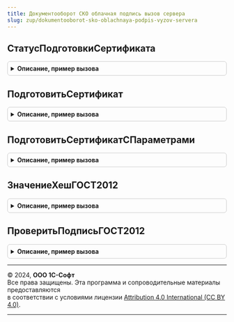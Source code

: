 ```yaml
---
title: Документооборот СКО облачная подпись вызов сервера
slug: zup/dokumentooborot-sko-oblachnaya-podpis-vyzov-servera
---
```



## СтатусПодготовкиСертификата
<details style="margin: 1em 0; padding: 0.5em; border: 1px solid #ccc; border-radius: 6px;">

<summary style="font-weight: bold; cursor: pointer;">Описание, пример вызова</summary>

```bsl

// Вычисляет статус проверки легитимности сертификата для обмена с КО
// Предназначена для предварительной проверки сертификата, прежде чем получать подпись к сертификату
//
// Параметры:
//	Сертификат - ДвоичныеДанные, Строка, Структура
//	ДанныеСертификата - Неопределено - используется для возрата содержимого сертификата
//	ДанныеПодписи - Неопределено - используется для возрата содержимого подписи
//	ОтпечатокСертификата - Строка - используется для возрата отпечатка сертификата
//
// Возвращаемое значение:
//  - Булево - Истина, если сертификат допустим для дальнейшей работы
//  - Неопределено - если подсистема недоступна или проверка невозможна
//
Функция СтатусПодготовкиСертификата(Сертификат, ДанныеСертификата = Неопределено, ДанныеПодписи = Неопределено, ОтпечатокСертификата = "") Экспорт
```

Пример вызова
```bsl
Результат = ДокументооборотСКООблачнаяПодписьВызовСервера.СтатусПодготовкиСертификата(Сертификат, ДанныеСертификата, ДанныеПодписи, ОтпечатокСертификата);
```
</details>

## ПодготовитьСертификат
<details style="margin: 1em 0; padding: 0.5em; border: 1px solid #ccc; border-radius: 6px;">

<summary style="font-weight: bold; cursor: pointer;">Описание, пример вызова</summary>

```bsl

// Проверяет легитимность использования сертификата для обмена с КО
//
// Параметры:
//	ДанныеСертификата - ДвоичныеДанные - если передана структура, то она должна содержать поле "Отпечаток", служит
//					полем поиска в регистре сведений "ХранилищеСертификатовПолучателей"
//	ДанныеПодписи - Неопределено, ДвоичныеДанные - если Неопределено, то проверяется только издатель сертификата, иначе ожидается "голая" подпись
//
// Возвращаемое значение:
//  Булево - Истина, если использование сертификата легитимно
//
Функция ПодготовитьСертификат(ДанныеСертификата, ДанныеПодписи = Неопределено) Экспорт
```

Пример вызова
```bsl
Результат = ДокументооборотСКООблачнаяПодписьВызовСервера.ПодготовитьСертификат(ДанныеСертификата, ДанныеПодписи);
```
</details>

## ПодготовитьСертификатСПараметрами
<details style="margin: 1em 0; padding: 0.5em; border: 1px solid #ccc; border-radius: 6px;">

<summary style="font-weight: bold; cursor: pointer;">Описание, пример вызова</summary>

```bsl

// Обертка для функции  ПодготовитьСертификат
//
// Параметры:
//	ПараметрыОперации - Струтура - содержит следующие поля
//	 	* Сертификат - Строка, Структура, ДвоичныеДанные - если передана структура, то она должна содержать поле "Отпечаток", служит
//					полем поиска в регистре сведений "ХранилищеСертификатовПолучателей"
//		* Подпись - Неопределено, ДвоичныеДанные - если Неопределено, то проверяется только издатель сертификата, иначе ожидается "голая" подпись
//
// Возвращаемое значение:
//	Булево - Истина, если использование сертификата легитимно
//
Функция ПодготовитьСертификатСПараметрами(ПараметрыОперации, АдресРезультата = Неопределено) Экспорт
```

Пример вызова
```bsl
Результат = ДокументооборотСКООблачнаяПодписьВызовСервера.ПодготовитьСертификатСПараметрами(ПараметрыОперации, АдресРезультата);
```
</details>

## ЗначениеХешГОСТ2012
<details style="margin: 1em 0; padding: 0.5em; border: 1px solid #ccc; border-radius: 6px;">

<summary style="font-weight: bold; cursor: pointer;">Описание, пример вызова</summary>

```bsl

// Выполняет расчет значения хеша с использованием алгоритма ГОСТ2012
//
// Параметры:
//	ТелоСодержимого - ДвоичныеДанные - содержимое для вычисления значения хеша
//	ДлинаЗначения - Число - ожидаемые значения 256, 512
//
// Возвращаемое значение:
//	Строка - HEX представление вычисленного значения, для варианта 256 бит содержит 64 символа, для 512 бит - 128 символов
//
Функция ЗначениеХешГОСТ2012(ТелоСодержимого, ДлинаЗначения = 512) Экспорт
```

Пример вызова
```bsl
Результат = ДокументооборотСКООблачнаяПодписьВызовСервера.ЗначениеХешГОСТ2012(ТелоСодержимого, ДлинаЗначения);
```
</details>

## ПроверитьПодписьГОСТ2012
<details style="margin: 1em 0; padding: 0.5em; border: 1px solid #ccc; border-radius: 6px;">

<summary style="font-weight: bold; cursor: pointer;">Описание, пример вызова</summary>

```bsl

// Выполняет проверку подписи по стандарту ГОСТ2012
//
// Параметры:
//  ИсходныеДанные     - ДвоичныеДанные - исходный содержимое документа
//  ДанныеПодписи      - ДвоичныеДанные - содержимое подписи
//  СертификатПроверки - ДвоичныеДанные - содержит данные сертификата
//
// Возвращаемое значение:
//  Булево - Истина, если проверка пройдена
//
Функция ПроверитьПодписьГОСТ2012(ИсходныеДанные, ДанныеПодписи, СертификатПроверки = Неопределено) Экспорт
```

Пример вызова
```bsl
Результат = ДокументооборотСКООблачнаяПодписьВызовСервера.ПроверитьПодписьГОСТ2012(ИсходныеДанные, ДанныеПодписи, СертификатПроверки);
```
</details>

---

© 2024, **ООО 1С-Софт**  
Все права защищены. Эта программа и сопроводительные материалы предоставляются  
в соответствии с условиями лицензии [Attribution 4.0 International (CC BY 4.0)](https://creativecommons.org/licenses/by/4.0/legalcode).

---
